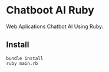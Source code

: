 # Chatboot AI Ruby
Web Aplications Chatbot AI Using Ruby.

## Install
```
bundle install
ruby main.rb
```